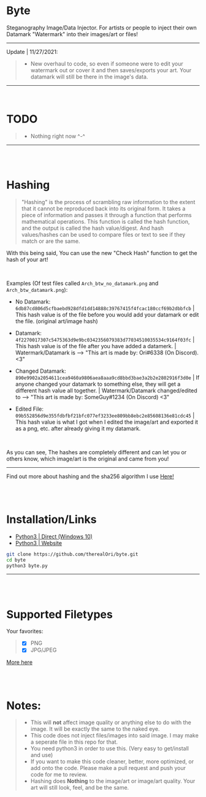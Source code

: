 # Byte
Steganography Image/Data Injector. For artists or people to inject their own Datamark "Watermark" into their images/art or files!
__ __

Update | 11/27/2021:
> - New overhaul to code, so even if someone were to edit your watermark out or cover it and then saves/exports your art. Your datamark will still be there in the image's data.
__ __
<br />

# TODO
> - Nothing right now ^-^
__ __

<br />
<br />

# Hashing
> "Hashing" is the process of scrambling raw information to the extent that it cannot be reproduced back into its original form. It takes a piece of information and passes it through a function that performs mathematical operations. This function is called the hash function, and the output is called the hash value/digest. And hash values/hashes can be used to compare files or text to see if they match or are the same.

With this being said, You can use the new "Check Hash" function to get the hash of your art!

 <br />

Examples (Of test files called `Arch_btw_no_datamark.png` and `Arch_btw_datamark.png`):
 - No Datamark: `6db87cd806d5cfbaebd928dfd1dd14888c39767415f4fcac180ccf69b2dbbfcb` | This hash value is of the file before you would add your datamark or edit the file. (original art/image hash)
 
- Datamark: `4f2270017307c5475363d9e9bc0342356079383d77034510035534c9164f03fc` | This hash value is of the file after you have added a datamerk. | Watermark/Datamark is --> "This art is made by: Ori#6338 (On Discord). <3"

- Changed Datamark: `890e9902a2054611cea9460a9806aea8aaa9cd8bbd3bae3a2b2e2802916f3d0e` | If anyone changed your datamark to something else, they will get a different hash value all together. | Watermark/Datamark changed/edited to --> "This art is made by: SomeGuy#1234 (On Discord) <3"

- Edited File: `09b552856d9e355fdbfbf21bfc077ef3233ee809bb8ebc2e85608136e81cdc45` | This hash value is what I got when I edited the image/art and exported it as a png, etc. after already giving it my datamark.

 <br />

As you can see, The hashes are completely different and can let you or others know, which image/art is the original and came from you!
__ __

Find out more about hashing and the sha256 algorithm I use [Here!](https://www.simplilearn.com/tutorials/cyber-security-tutorial/sha-256-algorithm)



<br />
<br />

# Installation/Links
- [Python3 | Direct (Windows 10)](https://www.python.org/ftp/python/3.10.0/python-3.10.0-amd64.exe)
- [Python3 | Website](https://www.python.org)

```bash
git clone https://github.com/therealOri/byte.git
cd byte
python3 byte.py
```
__ __

<br />
<br />

# Supported Filetypes
Your favorites:
> - [x] PNG
> - [x] JPG/JPEG

[More here](https://pillow.readthedocs.io/en/stable/handbook/image-file-formats.html)

<br />
<br />

# Notes:
> - This will **not** affect image quality or anything else to do with the image. It will be exactly the same to the naked eye.
> - This code does not inject files/images into said image. I may make a seperate file in this repo for that.
> - You need python3 in order to use this. (Very easy to get/install and use)
> - If you want to make this code cleaner, better, more optimized, or add onto the code. Please make a pull request and push your code for me to review.
> - Hashing does **Nothing** to the image/art or image/art quality. Your art will still look, feel, and be the same.
